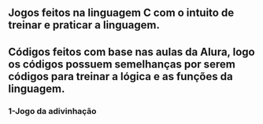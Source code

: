 <h2>Jogos feitos na linguagem C com o intuito de treinar e praticar a linguagem.</h2>
<h2>Códigos feitos com base nas aulas da Alura, logo os códigos possuem semelhanças por serem códigos para treinar a lógica e as funções da linguagem.
<h3>1-Jogo da adivinhação</h3> 
